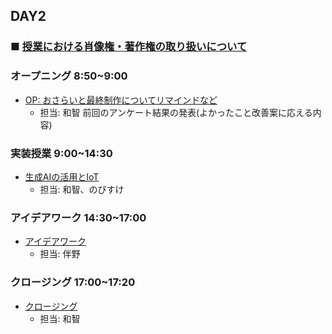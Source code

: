 ## DAY2

### ■ [授業における肖像権・著作権の取り扱いについて](https://protoout.notion.site/acde308ffe03498fad30a271b4a7b128?pvs=4)


### オープニング 8:50~9:00

- [OP: おさらいと最終制作についてリマインドなど](https://www.canva.com/design/DAGE2FVe71k/x-lAIVGHJQAkVlqjj8DKbg/edit)
    - 担当: 和智
  前回のアンケート結果の発表(よかったこと改善案に応える内容)

### 実装授業 9:00~14:30

- [生成AIの活用とIoT](./dev_lesson/)
    - 担当: 和智、のびすけ

### アイデアワーク 14:30~17:00

- [アイデアワーク](./ideation.md)
    - 担当: 伴野

### クロージング 17:00~17:20

- [クロージング]()
    - 担当: 和智   
